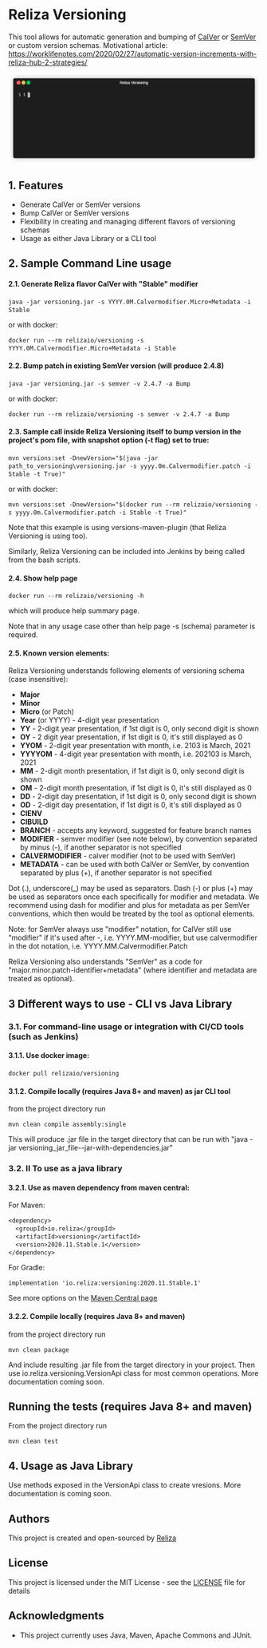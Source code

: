 # Reliza Versioning

This tool allows for automatic generation and bumping of [CalVer](https://calver.org/) or [SemVer](https://semver.org/) or custom version schemas. Motivational article: https://worklifenotes.com/2020/02/27/automatic-version-increments-with-reliza-hub-2-strategies/


<p align="center"><img src="/img/terminal_demo.gif?raw=true"/></p>


## 1. Features
- Generate CalVer or SemVer versions
- Bump CalVer or SemVer versions
- Flexibility in creating and managing different flavors of versioning schemas
- Usage as either Java Library or a CLI tool

## 2. Sample Command Line usage

#### 2.1. Generate Reliza flavor CalVer with "Stable" modifier
```
java -jar versioning.jar -s YYYY.0M.Calvermodifier.Micro+Metadata -i Stable
```
or with docker:
```
docker run --rm relizaio/versioning -s YYYY.0M.Calvermodifier.Micro+Metadata -i Stable
```

#### 2.2. Bump patch in existing SemVer version (will produce 2.4.8)
```
java -jar versioning.jar -s semver -v 2.4.7 -a Bump
```
or with docker:
```
docker run --rm relizaio/versioning -s semver -v 2.4.7 -a Bump
```

#### 2.3. Sample call inside Reliza Versioning itself to bump version in the project's pom file, with snapshot option (-t flag) set to true:
```
mvn versions:set -DnewVersion="$(java -jar path_to_versioning\versioning.jar -s yyyy.0m.Calvermodifier.patch -i Stable -t True)"
```
or with docker:
```
mvn versions:set -DnewVersion="$(docker run --rm relizaio/versioning -s yyyy.0m.Calvermodifier.patch -i Stable -t True)"
```
Note that this example is using versions-maven-plugin (that Reliza Versioning is using too).

Similarly, Reliza Versioning can be included into Jenkins by being called from the bash scripts.

#### 2.4. Show help page

```
docker run --rm relizaio/versioning -h
```
which will produce help summary page.

Note that in any usage case other than help page -s (schema) parameter is required.

#### 2.5. Known version elements:

Reliza Versioning understands following elements of versioning schema (case insensitive):
- **Major**
- **Minor**
- **Micro** (or Patch)
- **Year** (or YYYY) - 4-digit year presentation
- **YY** - 2-digit year presentation, if 1st digit is 0, only second digit is shown
- **OY** - 2 digit year presentation, if 1st digit is 0, it's still displayed as 0
- **YYOM** - 2-digit year presentation with month, i.e. 2103 is March, 2021
- **YYYYOM** - 4-digit year presentation with month, i.e. 202103 is March, 2021
- **MM** - 2-digit month presentation, if 1st digit is 0, only second digit is shown
- **OM** - 2-digit month presentation, if 1st digit is 0, it's still displayed as 0
- **DD** - 2-digit day presentation, if 1st digit is 0, only second digit is shown
- **OD** - 2-digit day presentation, if 1st digit is 0, it's still displayed as 0
- **CIENV**
- **CIBUILD**
- **BRANCH** - accepts any keyword, suggested for feature branch names
- **MODIFIER** - semver modifier (see note below), by convention separated by minus (-), if another separator is not specified
- **CALVERMODIFIER** - calver modifier (not to be used with SemVer)
- **METADATA** - can be used with both CalVer or SemVer, by convention separated by plus (+), if another separator is not specified

Dot (.), underscore(_) may be used as separators. Dash (-) or plus (+) may be used as separators once each specifically for modifier and metadata. We recommend using dash for modifier and plus for metadata as per SemVer conventions, which then would be treated by the tool as optional elements.

Note: for SemVer always use "modifier" notation, for CalVer still use "modifier" if it's used after -, i.e. YYYY.MM-modifier, but use calvermodifier in the dot notation, i.e. YYYY.MM.Calvermodifier.Patch

Reliza Versioning also understands "SemVer" as a code for "major.minor.patch-identifier+metadata" (where identifier and metadata are treated as optional).

## 3 Different ways to use - CLI vs Java Library

### 3.1. For command-line usage or integration with CI/CD tools (such as Jenkins)

#### 3.1.1. Use docker image:
```
docker pull relizaio/versioning
```

#### 3.1.2. Compile locally (requires Java 8+ and maven) as jar CLI tool
from the project directory run
```
mvn clean compile assembly:single
```
This will produce .jar file in the target directory that can be run with "java -jar versioning_jar_file--jar-with-dependencies.jar"

### 3.2. II To use as a java library
#### 3.2.1. Use as maven dependency from maven central:
For Maven:
```
<dependency>
  <groupId>io.reliza</groupId>
  <artifactId>versioning</artifactId>
  <version>2020.11.Stable.1</version>
</dependency>
```

For Gradle:
```
implementation 'io.reliza:versioning:2020.11.Stable.1'
```

See more options on the [Maven Central page](https://search.maven.org/artifact/io.reliza/versioning/)

#### 3.2.2. Compile locally (requires Java 8+ and maven)
from the project directory run
```
mvn clean package
```

And include resulting .jar file from the target directory in your project. Then use io.reliza.versioning.VersionApi class for most common operations. More documentation coming soon.

## Running the tests (requires Java 8+ and maven)
From the project directory run
```
mvn clean test
```

## 4. Usage as Java Library
Use methods exposed in the VersionApi class to create vresions. More documentation is coming soon.

## Authors

This project is created and open-sourced by [Reliza](https://reliza.io)

## License

This project is licensed under the MIT License - see the [LICENSE](LICENSE) file for details

## Acknowledgments

* This project currently uses Java, Maven, Apache Commons and JUnit.
